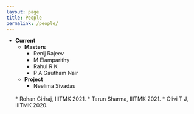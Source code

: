 ```yaml
---
layout: page
title: People
permalink: /people/
---
```

* **Current**
  <br/>
  * **Masters**
    <br/>
    * Renij Rajeev 
    * M Elamparithy
    * Rahul R K
    * P A Gautham Nair
  * **Project**
    <br/>
    * Neelima Sivadas
  <br/>  
  * Rohan Giriraj, IIITMK 2021.
  * Tarun Sharma, IIITMK 2021.
  * Olivi T J, IIITMK 2020. 
